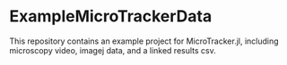 # ExampleMicroTrackerData
 
This repository contains an example project for MicroTracker.jl, including microscopy video, imagej data, and a linked results csv.
